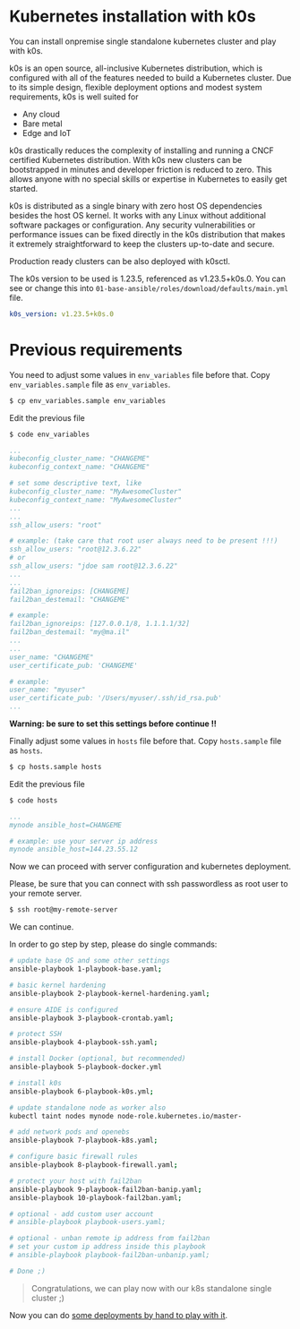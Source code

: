 # Kubernetes installation with k0s

You can install onpremise single standalone kubernetes cluster and play with k0s.

k0s is an open source, all-inclusive Kubernetes distribution, which is configured with all of the features needed to build a Kubernetes cluster. Due to its simple design, flexible deployment options and modest system requirements, k0s is well suited for

- Any cloud
- Bare metal
- Edge and IoT

k0s drastically reduces the complexity of installing and running a CNCF certified Kubernetes distribution. With k0s new clusters can be bootstrapped in minutes and developer friction is reduced to zero. This allows anyone with no special skills or expertise in Kubernetes to easily get started.

k0s is distributed as a single binary with zero host OS dependencies besides the host OS kernel. It works with any Linux without additional software packages or configuration. Any security vulnerabilities or performance issues can be fixed directly in the k0s distribution that makes it extremely straightforward to keep the clusters up-to-date and secure.

Production ready clusters can be also deployed with k0sctl.

The k0s version to be used is 1.23.5, referenced as v1.23.5+k0s.0. You can see or change this into `01-base-ansible/roles/download/defaults/main.yml` file.

``` yaml
k0s_version: v1.23.5+k0s.0
```

# Previous requirements

You need to adjust some values in `env_variables` file before that. Copy `env_variables.sample` file as `env_variables`.

```bash
$ cp env_variables.sample env_variables
```

Edit the previous file

```bash
$ code env_variables
```

```yaml
...
kubeconfig_cluster_name: "CHANGEME"
kubeconfig_context_name: "CHANGEME"

# set some descriptive text, like
kubeconfig_cluster_name: "MyAwesomeCluster"
kubeconfig_context_name: "MyAwesomeCluster"
...
...
ssh_allow_users: "root"

# example: (take care that root user always need to be present !!!)
ssh_allow_users: "root@12.3.6.22"
# or
ssh_allow_users: "jdoe sam root@12.3.6.22"
...
...
fail2ban_ignoreips: [CHANGEME]
fail2ban_destemail: "CHANGEME"

# example:
fail2ban_ignoreips: [127.0.0.1/8, 1.1.1.1/32]
fail2ban_destemail: "my@ma.il"
...
...
user_name: "CHANGEME"
user_certificate_pub: 'CHANGEME'

# example:
user_name: "myuser"
user_certificate_pub: '/Users/myuser/.ssh/id_rsa.pub'
...
```

**Warning: be sure to set this settings before continue !!**


Finally adjust some values in `hosts` file before that. Copy `hosts.sample` file as `hosts`.

```bash
$ cp hosts.sample hosts
```

Edit the previous file

```bash
$ code hosts
```

```yaml
...
mynode ansible_host=CHANGEME

# example: use your server ip address
mynode ansible_host=144.23.55.12

```


Now we can proceed with server configuration and kubernetes deployment.

Please, be sure that you can connect with ssh passwordless as root user to your remote server.

```bash
$ ssh root@my-remote-server
```

We can continue.

In order to go step by step, please do single commands:

```bash
# update base OS and some other settings
ansible-playbook 1-playbook-base.yaml;

# basic kernel hardening
ansible-playbook 2-playbook-kernel-hardening.yaml;

# ensure AIDE is configured
ansible-playbook 3-playbook-crontab.yaml;

# protect SSH
ansible-playbook 4-playbook-ssh.yaml;

# install Docker (optional, but recommended)
ansible-playbook 5-playbook-docker.yml

# install k0s
ansible-playbook 6-playbook-k0s.yml;

# update standalone node as worker also
kubectl taint nodes mynode node-role.kubernetes.io/master-

# add network pods and openebs
ansible-playbook 7-playbook-k8s.yaml;

# configure basic firewall rules
ansible-playbook 8-playbook-firewall.yaml;

# protect your host with fail2ban
ansible-playbook 9-playbook-fail2ban-banip.yaml;
ansible-playbook 10-playbook-fail2ban.yaml;

# optional - add custom user account
# ansible-playbook playbook-users.yaml;

# optional - unban remote ip address from fail2ban
# set your custom ip address inside this playbook
# ansible-playbook playbook-fail2ban-unbanip.yaml;

# Done ;)
```

> Congratulations, we can play now with our k8s standalone single cluster ;)

Now you can do [some deployments by hand to play with it](cli.md).

